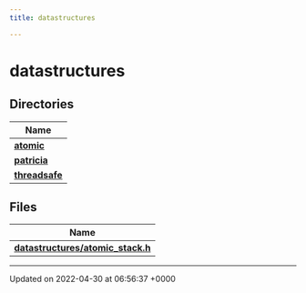 ```yaml
---
title: datastructures

---
```


# datastructures



## Directories

| Name           |
| -------------- |
| **[atomic](Files/dir_9892c02d908e8727c8ccf684afbcf7bc.md#dir-atomic)**  |
| **[patricia](Files/dir_6a87add250ca9289a9145fd6a9e13627.md#dir-patricia)**  |
| **[threadsafe](Files/dir_92736891a137a5b750ec5e185852907a.md#dir-threadsafe)**  |

## Files

| Name           |
| -------------- |
| **[datastructures/atomic_stack.h](Files/atomic__stack_8h.md#file-atomic-stack.h)**  |






-------------------------------

Updated on 2022-04-30 at 06:56:37 +0000
